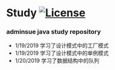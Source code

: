 # Study [![License](https://img.shields.io/badge/license-Apache%202-4EB1BA.svg?style=flat-square)](https://www.apache.org/licenses/LICENSE-2.0.html)
### adminsue java study repository

* 1/19/2019 学习了设计模式中的工厂模式
* 1/19/2019 学习了设计模式中的单例模式
* 1/20/2019 学习了数据结构中的队列